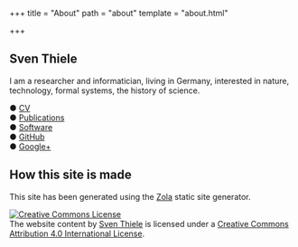 +++
title = "About"
path = "about"
template = "about.html"

+++

## Sven Thiele

I am a researcher and informatician, living in Germany, interested in nature, technology, formal systems, the history of science.

● [CV](/cv) \
● [Publications](/publications) \
● [Software](/software) \
● [GitHub](https://github.com/sthiele) \
● [Google+](https://plus.google.com/u/0/+SvenThieleDr)

## How this site is made

This site has been generated using the [Zola](https://www.getzola.org/)
static site generator. 

  <a rel="license" href="http://creativecommons.org/licenses/by/4.0/"><img alt="Creative Commons License" style="border-width:0" src="https://i.creativecommons.org/l/by/4.0/80x15.png" /></a><br /><span xmlns:dct="http://purl.org/dc/terms/" property="dct:title">The website content</span> by <a xmlns:cc="http://creativecommons.org/ns#" href="https://sthiele.github.io/" property="cc:attributionName" rel="cc:attributionURL">Sven Thiele</a> is licensed under a <a rel="license" href="http://creativecommons.org/licenses/by/4.0/">Creative Commons Attribution 4.0 International License</a>.
